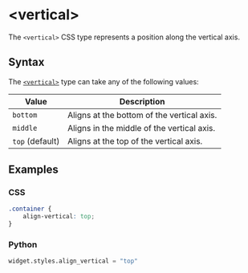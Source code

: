 # &lt;vertical&gt;

The `<vertical>` CSS type represents a position along the vertical axis.

## Syntax

The [`<vertical>`](./vertical.md) type can take any of the following values:

| Value           | Description                                |
| --------------- | ------------------------------------------ |
| `bottom`        | Aligns at the bottom of the vertical axis. |
| `middle`        | Aligns in the middle of the vertical axis. |
| `top` (default) | Aligns at the top of the vertical axis.    |

## Examples

### CSS

```css
.container {
    align-vertical: top;
}
```

### Python

```py
widget.styles.align_vertical = "top"
```
